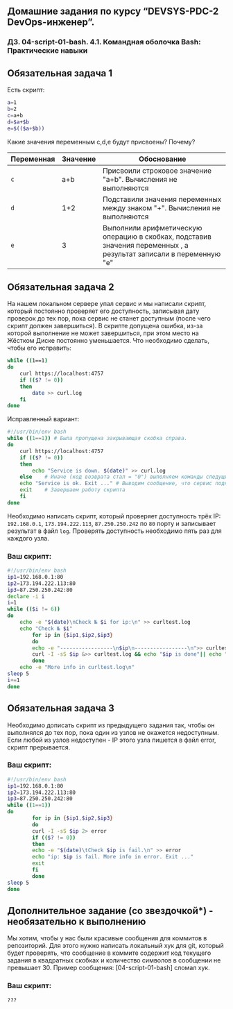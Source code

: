 ## Домашние задания по курсу “DEVSYS-PDC-2 DevOps-инженер”.
### ДЗ. 04-script-01-bash. 4.1. Командная оболочка Bash: Практические навыки

## Обязательная задача 1

Есть скрипт:
```bash
a=1
b=2
c=a+b
d=$a+$b
e=$(($a+$b))
```

Какие значения переменным c,d,e будут присвоены? Почему?

| Переменная  | Значение | Обоснование |
| ------------- | ------------- | ------------- |
| `c`  | a+b  | Присвоили строковое значение "a+b". Вычисления не выполняются |
| `d`  | 1+2  | Подставили значения переменных между знаком "+". Вычисления не выполняются |
| `e`  | 3  | Выполнили арифметическую операцию в скобках, подставив значения переменных , а результат записали в переменную "e"|


## Обязательная задача 2
На нашем локальном сервере упал сервис и мы написали скрипт, который постоянно проверяет его доступность, записывая дату проверок до тех пор, пока сервис не станет доступным (после чего скрипт должен завершиться). В скрипте допущена ошибка, из-за которой выполнение не может завершиться, при этом место на Жёстком Диске постоянно уменьшается. Что необходимо сделать, чтобы его исправить:
```bash
while ((1==1) 
do
	curl https://localhost:4757
	if (($? != 0))
	then
		date >> curl.log		
	fi
done
```
Исправленный вариант:
```bash
#!/usr/bin/env bash
while ((1==1)) # Была пропущена закрывающая скобка справа. 
do
	curl https://localhost:4757
	if (($? != 0))
	then
		echo "Service is down. $(date)" >> curl.log
	else	# Иначе (код возврата стал = "0") выполняем команды следущие после else
	echo "Service is ok. Exit ..." # Выводим сообщение, что сервис поднялся, всё ок
	exit	# Завершаем работу скрипта
	fi
done
```


Необходимо написать скрипт, который проверяет доступность трёх IP: `192.168.0.1`, `173.194.222.113`, `87.250.250.242` по `80` порту и записывает результат в файл `log`. Проверять доступность необходимо пять раз для каждого узла.

### Ваш скрипт:
```bash
#!/usr/bin/env bash
ip1=192.168.0.1:80
ip2=173.194.222.113:80
ip3=87.250.250.242:80
declare -i i
i=1
while (($i != 6)) 
do
	echo -e "$(date)\nCheck № $i for ip:\n" >> curltest.log
	echo "Check № $i"
        for ip in {$ip1,$ip2,$ip3}
        do
        echo -e "-----------------\n$ip\n-----------------\n">> curltest.log
        curl -I -sS $ip &>> curltest.log && echo "$ip is done"|| echo "$ip is fail" 
        done
	echo -e "More info in curltest.log\n"
sleep 5
i+=1
done
```

## Обязательная задача 3
Необходимо дописать скрипт из предыдущего задания так, чтобы он выполнялся до тех пор, пока один из узлов не окажется недоступным. Если любой из узлов недоступен - IP этого узла пишется в файл error, скрипт прерывается.

### Ваш скрипт:
```bash
#!/usr/bin/env bash
ip1=192.168.0.1:80
ip2=173.194.222.113:80
ip3=87.250.250.242:80
while ((1==1)) 
do
        for ip in {$ip1,$ip2,$ip3}
        do
        curl -I -sS $ip 2> error
       	if (($? != 0))
        then
        echo -e "$(date)\tCheck $ip is fail.\n" >> error
        echo "ip: $ip is fail. More info in error. Exit ..."
        exit
        fi
        done
sleep 5
done
```

## Дополнительное задание (со звездочкой*) - необязательно к выполнению

Мы хотим, чтобы у нас были красивые сообщения для коммитов в репозиторий. Для этого нужно написать локальный хук для git, который будет проверять, что сообщение в коммите содержит код текущего задания в квадратных скобках и количество символов в сообщении не превышает 30. Пример сообщения: \[04-script-01-bash\] сломал хук.

### Ваш скрипт:
```bash
???
```

